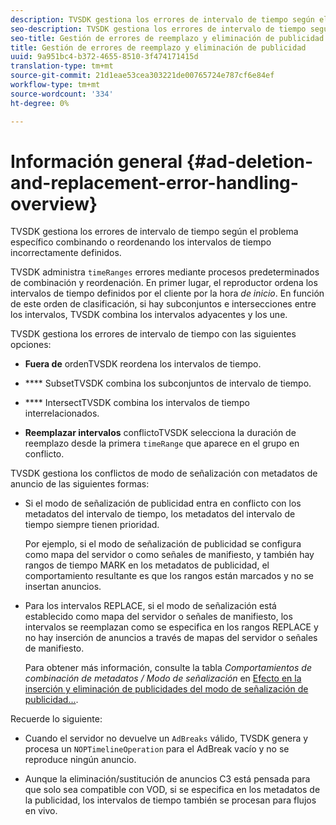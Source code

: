 ```yaml
---
description: TVSDK gestiona los errores de intervalo de tiempo según el problema específico combinando o reordenando los intervalos de tiempo incorrectamente definidos.
seo-description: TVSDK gestiona los errores de intervalo de tiempo según el problema específico combinando o reordenando los intervalos de tiempo incorrectamente definidos.
seo-title: Gestión de errores de reemplazo y eliminación de publicidad
title: Gestión de errores de reemplazo y eliminación de publicidad
uuid: 9a951bc4-b372-4655-8510-3f474171415d
translation-type: tm+mt
source-git-commit: 21d1eae53cea303221de00765724e787cf6e84ef
workflow-type: tm+mt
source-wordcount: '334'
ht-degree: 0%

---
```



# Información general {#ad-deletion-and-replacement-error-handling-overview}

TVSDK gestiona los errores de intervalo de tiempo según el problema específico combinando o reordenando los intervalos de tiempo incorrectamente definidos.

TVSDK administra `timeRanges` errores mediante procesos predeterminados de combinación y reordenación. En primer lugar, el reproductor ordena los intervalos de tiempo definidos por el cliente por la hora *de inicio*. En función de este orden de clasificación, si hay subconjuntos e intersecciones entre los intervalos, TVSDK combina los intervalos adyacentes y los une.

TVSDK gestiona los errores de intervalo de tiempo con las siguientes opciones:

* **Fuera de** ordenTVSDK reordena los intervalos de tiempo.

* **** SubsetTVSDK combina los subconjuntos de intervalo de tiempo.

* **** IntersectTVSDK combina los intervalos de tiempo interrelacionados.

* **Reemplazar intervalos** conflictoTVSDK selecciona la duración de reemplazo desde la primera  `timeRange` que aparece en el grupo en conflicto.

TVSDK gestiona los conflictos de modo de señalización con metadatos de anuncio de las siguientes formas:

* Si el modo de señalización de publicidad entra en conflicto con los metadatos del intervalo de tiempo, los metadatos del intervalo de tiempo siempre tienen prioridad.

   Por ejemplo, si el modo de señalización de publicidad se configura como mapa del servidor o como señales de manifiesto, y también hay rangos de tiempo MARK en los metadatos de publicidad, el comportamiento resultante es que los rangos están marcados y no se insertan anuncios.
* Para los intervalos REPLACE, si el modo de señalización está establecido como mapa del servidor o señales de manifiesto, los intervalos se reemplazan como se especifica en los rangos REPLACE y no hay inserción de anuncios a través de mapas del servidor o señales de manifiesto.

   Para obtener más información, consulte la tabla *Comportamientos de combinación de metadatos / Modo de señalización* en [Efecto en la inserción y eliminación de publicidades del modo de señalización de publicidad...](../../../../tvsdk-2.7-for-android/ad-insertion/delete-replace-content-vod/c-psdk-android-2.7-signaling-mode-metadata-combos-android.md#c_psdk_signaling-mode-metadata-combos-android).

Recuerde lo siguiente:

* Cuando el servidor no devuelve un `AdBreaks` válido, TVSDK genera y procesa un `NOPTimelineOperation` para el AdBreak vacío y no se reproduce ningún anuncio.

* Aunque la eliminación/sustitución de anuncios C3 está pensada para que solo sea compatible con VOD, si se especifica en los metadatos de la publicidad, los intervalos de tiempo también se procesan para flujos en vivo.

